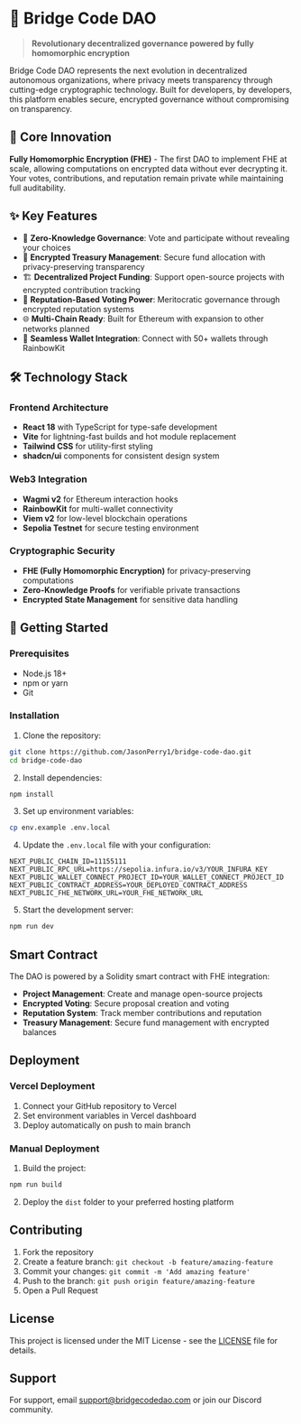 # 🌉 Bridge Code DAO

> **Revolutionary decentralized governance powered by fully homomorphic encryption**

Bridge Code DAO represents the next evolution in decentralized autonomous organizations, where privacy meets transparency through cutting-edge cryptographic technology. Built for developers, by developers, this platform enables secure, encrypted governance without compromising on transparency.

## 🚀 Core Innovation

**Fully Homomorphic Encryption (FHE)** - The first DAO to implement FHE at scale, allowing computations on encrypted data without ever decrypting it. Your votes, contributions, and reputation remain private while maintaining full auditability.

## ✨ Key Features

- 🔐 **Zero-Knowledge Governance**: Vote and participate without revealing your choices
- 💎 **Encrypted Treasury Management**: Secure fund allocation with privacy-preserving transparency  
- 🏗️ **Decentralized Project Funding**: Support open-source projects with encrypted contribution tracking
- 🎯 **Reputation-Based Voting Power**: Meritocratic governance through encrypted reputation systems
- 🌐 **Multi-Chain Ready**: Built for Ethereum with expansion to other networks planned
- 🔗 **Seamless Wallet Integration**: Connect with 50+ wallets through RainbowKit

## 🛠️ Technology Stack

### Frontend Architecture
- **React 18** with TypeScript for type-safe development
- **Vite** for lightning-fast builds and hot module replacement
- **Tailwind CSS** for utility-first styling
- **shadcn/ui** components for consistent design system

### Web3 Integration
- **Wagmi v2** for Ethereum interaction hooks
- **RainbowKit** for multi-wallet connectivity
- **Viem v2** for low-level blockchain operations
- **Sepolia Testnet** for secure testing environment

### Cryptographic Security
- **FHE (Fully Homomorphic Encryption)** for privacy-preserving computations
- **Zero-Knowledge Proofs** for verifiable private transactions
- **Encrypted State Management** for sensitive data handling

## 🚀 Getting Started

### Prerequisites

- Node.js 18+ 
- npm or yarn
- Git

### Installation

1. Clone the repository:
```bash
git clone https://github.com/JasonPerry1/bridge-code-dao.git
cd bridge-code-dao
```

2. Install dependencies:
```bash
npm install
```

3. Set up environment variables:
```bash
cp env.example .env.local
```

4. Update the `.env.local` file with your configuration:
```env
NEXT_PUBLIC_CHAIN_ID=11155111
NEXT_PUBLIC_RPC_URL=https://sepolia.infura.io/v3/YOUR_INFURA_KEY
NEXT_PUBLIC_WALLET_CONNECT_PROJECT_ID=YOUR_WALLET_CONNECT_PROJECT_ID
NEXT_PUBLIC_CONTRACT_ADDRESS=YOUR_DEPLOYED_CONTRACT_ADDRESS
NEXT_PUBLIC_FHE_NETWORK_URL=YOUR_FHE_NETWORK_URL
```

5. Start the development server:
```bash
npm run dev
```

## Smart Contract

The DAO is powered by a Solidity smart contract with FHE integration:

- **Project Management**: Create and manage open-source projects
- **Encrypted Voting**: Secure proposal creation and voting
- **Reputation System**: Track member contributions and reputation
- **Treasury Management**: Secure fund management with encrypted balances

## Deployment

### Vercel Deployment

1. Connect your GitHub repository to Vercel
2. Set environment variables in Vercel dashboard
3. Deploy automatically on push to main branch

### Manual Deployment

1. Build the project:
```bash
npm run build
```

2. Deploy the `dist` folder to your preferred hosting platform

## Contributing

1. Fork the repository
2. Create a feature branch: `git checkout -b feature/amazing-feature`
3. Commit your changes: `git commit -m 'Add amazing feature'`
4. Push to the branch: `git push origin feature/amazing-feature`
5. Open a Pull Request

## License

This project is licensed under the MIT License - see the [LICENSE](LICENSE) file for details.

## Support

For support, email support@bridgecodedao.com or join our Discord community.
